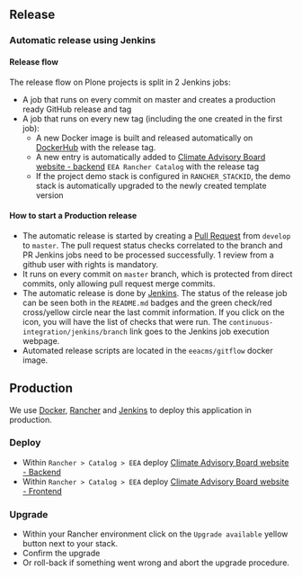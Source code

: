 ## Release

### Automatic release using Jenkins

#### Release flow

The release flow on Plone projects is split in 2 Jenkins jobs:

* A job that runs on every commit on master and creates a production ready GitHub release and tag
* A job that runs on every new tag (including the one created in the first job):
    * A new Docker image is built and released automatically on [DockerHub](https://hub.docker.com/r/eeacms/advisory-board-backend) with the release tag.
    * A new entry is automatically added to [Climate Advisory Board website - backend](https://github.com/eea/eea.rancher.catalog/tree/master/templates/advisory-board-backend) `EEA Rancher Catalog` with the release tag
    * If the project demo stack is configured in `RANCHER_STACKID`, the demo stack is automatically upgraded to the newly created template version

#### How to start a Production release

*  The automatic release is started by creating a [Pull Request](../../compare/master...develop) from `develop` to `master`. The pull request status checks correlated to the branch and PR Jenkins jobs need to be processed successfully. 1 review from a github user with rights is mandatory.
* It runs on every commit on `master` branch, which is protected from direct commits, only allowing pull request merge commits.
* The automatic release is done by [Jenkins](https://ci.eionet.europa.eu). The status of the release job can be seen both in the `README.md` badges and the green check/red cross/yellow circle near the last commit information. If you click on the icon, you will have the list of checks that were run. The `continuous-integration/jenkins/branch` link goes to the Jenkins job execution webpage.
* Automated release scripts are located in the `eeacms/gitflow` docker image.

## Production

We use [Docker](https://www.docker.com/), [Rancher](https://rancher.com/) and [Jenkins](https://jenkins.io/) to deploy this application in production.

### Deploy

* Within `Rancher > Catalog > EEA` deploy [Climate Advisory Board website - Backend](https://github.com/eea/eea.rancher.catalog/tree/master/templates/advisory-board-backend)
* Within `Rancher > Catalog > EEA` deploy [Climate Advisory Board website - Frontend](https://github.com/eea/eea.rancher.catalog/tree/master/templates/advisory-board-frontend)

### Upgrade

* Within your Rancher environment click on the `Upgrade available` yellow button next to your stack.
* Confirm the upgrade
* Or roll-back if something went wrong and abort the upgrade procedure.
